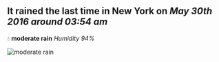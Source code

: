 ## It rained the last time in New York on *May 30th 2016 around 03:54 am*
💧  **moderate rain** *Humidity 94%*

![moderate rain](http://openweathermap.org/img/w/10n.png)
